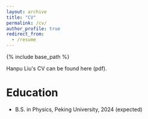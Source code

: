 ```yaml
---
layout: archive
title: "CV"
permalink: /cv/
author_profile: true
redirect_from:
  - /resume
---
```


{% include base_path %}

Hanpu Liu's CV can be found here (pdf).

Education
======
* B.S. in Physics, Peking University, 2024 (expected)
